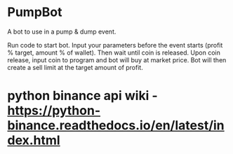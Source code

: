 # PumpBot
 A bot to use in a pump & dump event.

 Run code to start bot. Input your parameters before the event starts (profit % target, amount % of wallet). Then wait until coin is released. Upon coin release, input coin to program and bot will buy at market price. Bot will then create a sell limit at the target amount of profit. 

 # python binance api wiki - https://python-binance.readthedocs.io/en/latest/index.html
